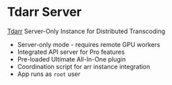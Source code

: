 # Tdarr Server

[Tdarr](https://home.tdarr.io/) Server-Only Instance for Distributed Transcoding

- Server-only mode - requires remote GPU workers
- Integrated API server for Pro features
- Pre-loaded Ultimate All-In-One plugin
- Coordination script for arr instance integration
- App runs as `root` user
